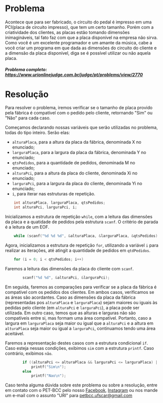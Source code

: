 # Problema

Acontece que para ser fabricado, o circuito do pedal é impresso em uma PCI(placa de circuito impresso), que tem um certo tamanho. Porém com a criatividade dos clientes, as placas estão tomando dimensões inimagináveis, tal fato faz com que a placa disponível na empresa não sirva. Como você é um excelente programador e um amante da música, cabe a você criar um programa em que dada as dimensões do circuito do cliente e a dimensão da placa disponível, diga se é possível utilizar ou não aquela placa.

##### Problema completo: https://www.urionlinejudge.com.br/judge/pt/problems/view/2770

# Resolução

Para resolver o problema, iremos verificar se o tamanho de placa provido pela fábrica é compatível com o pedido pelo cliente, retornando "Sim" ou "Não" para cada caso.

Começamos declarando nossas variáveis que serão utilizadas no problema, todas do tipo inteiro. Serão elas: 
- `alturaPlaca`, para a altura da placa da fábrica, denominada X no enunciado;
- `larguraPlaca`, para a largura da placa da fábrica, denominada Y no enunciado;
- `qtsPedidos`, para a quantidade de pedidos, denominada M no enunciado;
- `alturaPci`, para a altura da placa do cliente, denominada Xi no enunciado; 
- `larguraPci`, para a largura da placa do cliente, denominada Yi no enunciado;
- `i`, para iterar nas estruturas de repetição.

```c
	int alturaPlaca, larguraPlaca, qtsPedidos;
	int alturaPci, larguraPci, i;
```

Inicializamos a estrutura de repetição `while`, com a leitura das dimensões da placa e a quatidade de pedidos pela estrutura `scanf`. O critério de parada é a leitura de um EOF. 
```c
	while (scanf("%d %d %d", &alturaPlaca, &larguraPlaca, &qtsPedidos) != EOF)
```

Agora, inicializamos a estrutura de repetição `for`, utilizando a variável `i` para realizar as iterações, até atingit a quantidade de pedidos em `qtdPedidos`.
```c
	for (i = 0; i < qtsPedidos; i++)
```

Faremos a leitura das dimensões da placa do cliente com `scanf`.
```c
        scanf("%d %d", &alturaPci, &larguraPci);
```

Em seguida, faremos as comparações para verificar se a placa da fábrica é compatível com os pedidos dos clientes. Em ambos casos, verificamos se as áreas são acordantes.
Caso as dimensões da placa da fábrica (representadas pos `alturaPlaca` e `larguraPlaca`) sejam maiores ou iguais às pedidas pelo cliente (em `alturaPci` e `larguraPci`), a placa pode ser utilizada.
Em outro caso, temos que as alturas e larguras não são compatíveis entre si, mas formam uma área compatível. Portanto, caso a largura em `larguraPlaca` seja maior ou igual que a `alturaPci` e a altura em `alturaPlaca` seja maior ou igual a `larguraPci`, continuamos tendo uma área aceitável. 

Faremos a representação destes casos com a estrutura condicional `if`. Caso esteja nessas condições, exibimos `sim` com a estrutura `printf`. Caso contrário, exibimos `não`.
```c
		if ((alturaPci <= alturaPlaca && larguraPci <= larguraPlaca) || (alturaPci <= larguraPlaca && larguraPci <= alturaPlaca))
			printf("Sim\n");
		else
			printf("Nao\n");
```

Caso tenha alguma dúvida sobre este problema ou sobre a resolução, entre em contato com o PET-BCC pelo nosso
[Facebook](https://www.facebook.com/petbcc/),
[Instagram](https://www.instagram.com/petbcc.ufscar/)
ou nos mande um e-mail com o assunto "URI" para  petbcc.ufscar@gmail.com
